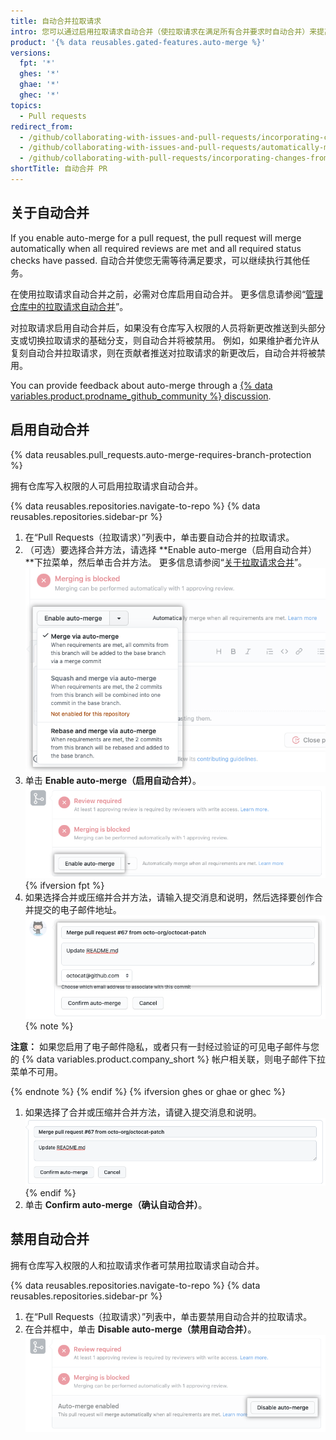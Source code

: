 ```yaml
---
title: 自动合并拉取请求
intro: 您可以通过启用拉取请求自动合并（使拉取请求在满足所有合并要求时自动合并）来提高开发速度。
product: '{% data reusables.gated-features.auto-merge %}'
versions:
  fpt: '*'
  ghes: '*'
  ghae: '*'
  ghec: '*'
topics:
  - Pull requests
redirect_from:
  - /github/collaborating-with-issues-and-pull-requests/incorporating-changes-from-a-pull-request/automatically-merging-a-pull-request
  - /github/collaborating-with-issues-and-pull-requests/automatically-merging-a-pull-request
  - /github/collaborating-with-pull-requests/incorporating-changes-from-a-pull-request/automatically-merging-a-pull-request
shortTitle: 自动合并 PR
---
```


## 关于自动合并

If you enable auto-merge for a pull request, the pull request will merge automatically when all required reviews are met and all required status checks have passed. 自动合并使您无需等待满足要求，可以继续执行其他任务。

在使用拉取请求自动合并之前，必需对仓库启用自动合并。 更多信息请参阅“[管理仓库中的拉取请求自动合并](/github/administering-a-repository/managing-auto-merge-for-pull-requests-in-your-repository)”。

对拉取请求启用自动合并后，如果没有仓库写入权限的人员将新更改推送到头部分支或切换拉取请求的基础分支，则自动合并将被禁用。 例如，如果维护者允许从复刻自动合并拉取请求，则在贡献者推送对拉取请求的新更改后，自动合并将被禁用。

You can provide feedback about auto-merge through a [{% data variables.product.prodname_github_community %} discussion](https://github.com/orgs/community/discussions/categories/pull-requests).

## 启用自动合并

{% data reusables.pull_requests.auto-merge-requires-branch-protection %}

拥有仓库写入权限的人可启用拉取请求自动合并。

{% data reusables.repositories.navigate-to-repo %}
{% data reusables.repositories.sidebar-pr %}
1. 在“Pull Requests（拉取请求）”列表中，单击要自动合并的拉取请求。
1. （可选）要选择合并方法，请选择 **Enable auto-merge（启用自动合并）**下拉菜单，然后单击合并方法。 更多信息请参阅“[关于拉取请求合并](/github/collaborating-with-issues-and-pull-requests/about-pull-request-merges)”。 !["启用自动合并"下拉菜单](/assets/images/help/pull_requests/enable-auto-merge-drop-down.png)
1. 单击 **Enable auto-merge（启用自动合并）**。 ![启用自动合并的按钮](/assets/images/help/pull_requests/enable-auto-merge-button.png)
  {% ifversion fpt %}
1. 如果选择合并或压缩并合并方法，请输入提交消息和说明，然后选择要创作合并提交的电子邮件地址。 ![输入提交消息和说明并选择提交作者电子邮件的字段](/assets/images/help/pull_requests/pull-request-information-fields.png)
  {% note %}

  **注意：** 如果您启用了电子邮件隐私，或者只有一封经过验证的可见电子邮件与您的 {% data variables.product.company_short %} 帐户相关联，则电子邮件下拉菜单不可用。

  {% endnote %}
  {% endif %}
  {% ifversion ghes or ghae or ghec %}
1. 如果选择了合并或压缩并合并方法，请键入提交消息和说明。 ![用于输入提交消息和描述的字段](/assets/images/help/pull_requests/pull-request-information-fields-enterprise.png)
  {% endif %}
1. 单击 **Confirm auto-merge（确认自动合并）**。

## 禁用自动合并

拥有仓库写入权限的人和拉取请求作者可禁用拉取请求自动合并。

{% data reusables.repositories.navigate-to-repo %}
{% data reusables.repositories.sidebar-pr %}
1. 在“Pull Requests（拉取请求）”列表中，单击要禁用自动合并的拉取请求。
1. 在合并框中，单击 **Disable auto-merge（禁用自动合并）**。 ![禁用自动合并的按钮](/assets/images/help/pull_requests/disable-auto-merge-button.png)
